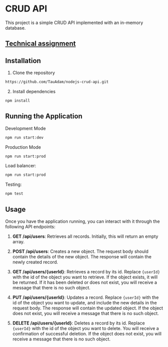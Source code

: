 # CRUD API
This project is a simple CRUD API implemented with an in-memory database.

## [Technical assignment](https://github.com/AlreadyBored/nodejs-assignments/blob/main/assignments/crud-api/assignment.md)

## Installation

1. Clone the repository
```bash
https://github.com/TauAdam/nodejs-crud-api.git
```
2. Install dependencies
```bash
npm install
```

## Running the Application

Development Mode
```bash
npm run start:dev
```

Production Mode
```bash
npm run start:prod
```

Load balancer:
```bash
npm run start:prod
```

Testing:
```bash
npm test
```
## Usage

Once you have the application running, you can interact with it through the following API endpoints:

1. **GET /api/users**: Retrieves all records. Initially, this will return an empty array.

2. **POST /api/users**: Creates a new object. The request body should contain the details of the new object. The response will contain the newly created record.

3. **GET /api/users/{userId}**: Retrieves a record by its id. Replace `{userId}` with the id of the object you want to retrieve. If the object exists, it will be returned. If it has been deleted or does not exist, you will receive a message that there is no such object.

4. **PUT /api/users/{userId}**: Updates a record. Replace `{userId}` with the id of the object you want to update, and include the new details in the request body. The response will contain the updated object. If the object does not exist, you will receive a message that there is no such object.

5. **DELETE /api/users/{userId}**: Deletes a record by its id. Replace `{userId}` with the id of the object you want to delete. You will receive a confirmation of successful deletion. If the object does not exist, you will receive a message that there is no such object.